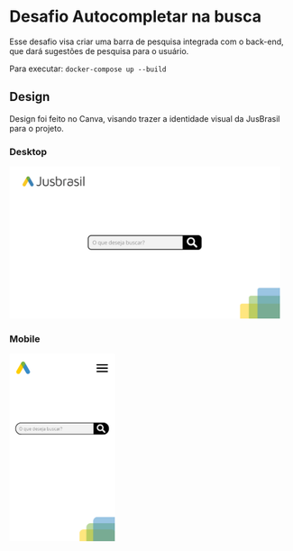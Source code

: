 # Desafio Autocompletar na busca

Esse desafio visa criar uma barra de pesquisa integrada com o back-end, que dará sugestões de pesquisa para o usuário.

Para executar: ```docker-compose up --build```

## Design

Design foi feito no Canva, visando trazer a identidade visual da JusBrasil para o projeto.

### Desktop

<img width="480px" height="270px" src="./Design/Desktop.png" alt="Tela desktop">

### Mobile

<img width="187px" height="333px" src="./Design/Mobile.png" alt="Tela mobile">